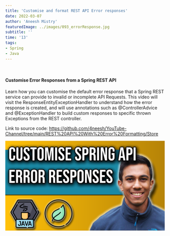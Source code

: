 ```yaml
---
title: 'Customise and format REST API Error responses'
date: 2022-03-07
author: 'Aneesh Mistry'
featuredImage: ../images/093_errorResponse.jpg
subtitle: ''
time: '13'
tags:
- Spring
- Java
---
```


<br>
<h4>Customise Error Responses from a Spring REST API</h4>
<p>
Learn how you can customise the default error response that a Spring REST service can provide to invalid or incomplete API Requests. This video will visit the ResponseEntityExceptionHandler to understand how the error response is created, and will use annotations such as @ControllerAdvice and @ExceptionHandler to build custom responses to specific thrown Exceptions from the REST controller.

Link to source code: https://github.com/4neesh/YouTube-Channel/tree/main/REST%20API%20With%20Error%20Formatting/Store

[![YouTube video link](../images/093_errorResponse.jpg)](https://youtu.be/qEDf-5F56XU)
</p>
